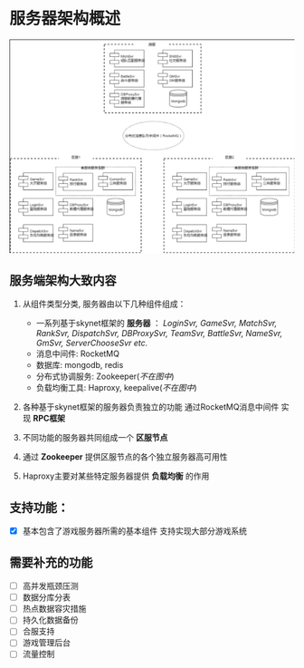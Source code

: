 # 服务器架构概述

![dd](../resource/server_framework.png)

## 服务端架构大致内容

1. 从组件类型分类, 服务器由以下几种组件组成：

    * 一系列基于skynet框架的 **服务器** ：
        *LoginSvr, GameSvr, MatchSvr, RankSvr, DispatchSvr, DBProxySvr, TeamSvr, BattleSvr, NameSvr, GmSvr, ServerChooseSvr etc.*
    * 消息中间件: RocketMQ
    * 数据库: mongodb, redis
    * 分布式协调服务: Zookeeper(*不在图中*)
    * 负载均衡工具: Haproxy, keepalive(*不在图中*)

2. 各种基于skynet框架的服务器负责独立的功能 通过RocketMQ消息中间件 实现 **RPC框架**
3. 不同功能的服务器共同组成一个 **区服节点**
4. 通过 **Zookeeper** 提供区服节点的各个独立服务器高可用性
5. Haproxy主要对某些特定服务器提供 **负载均衡** 的作用

## 支持功能：

* [x] 基本包含了游戏服务器所需的基本组件 支持实现大部分游戏系统

## 需要补充的功能

* [ ] 高并发瓶颈压测
* [ ] 数据分库分表
* [ ] 热点数据容灾措施
* [ ] 持久化数据备份
* [ ] 合服支持
* [ ] 游戏管理后台
* [ ] 流量控制
